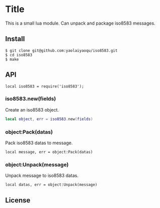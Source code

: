 # Title

This is a small lua module. Can unpack and package iso8583 messages.

## Install

```
$ git clone git@github.com:yaolaiyaoqu/iso8583.git
$ cd iso8583
$ make
```

## API

`local iso8583 = require('iso8583');`

### iso8583.new(fields)

Create an iso8583 object.

```lua
local object, err = iso8583.new(fields)
```

### object:Pack(datas)

Pack iso8583 datas to message.

```
local message, err = object:Pack(datas)
```

### object:Unpack(message)

Unpack message to iso8583 datas.

```
local datas, err = object:Unpack(message)
```

## License


